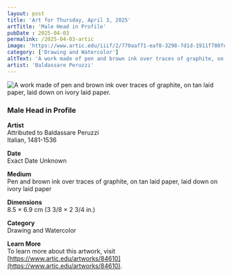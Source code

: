 ```yaml
---
layout: post
title: 'Art for Thursday, April 3, 2025'
artTitle: 'Male Head in Profile'
pubDate : 2025-04-03
permalink: /2025-04-03-artic
image: 'https://www.artic.edu/iiif/2/770aaf71-eaf8-3298-7d1d-1911f780fe29/full/1686,/0/default.jpg'
category: ['Drawing and Watercolor']
altText: 'A work made of pen and brown ink over traces of graphite, on tan laid paper, laid down on ivory laid paper.'
artist: 'Baldassare Peruzzi'
---
```

 
<img src='https://www.artic.edu/iiif/2/770aaf71-eaf8-3298-7d1d-1911f780fe29/full/1686,/0/default.jpg' alt='A work made of pen and brown ink over traces of graphite, on tan laid paper, laid down on ivory laid paper.' style='border-radius=5px'> 
 
### Male Head in Profile
 
**Artist**<br>
Attributed to Baldassare Peruzzi<br>Italian, 1481-1536
 
**Date**<br>
Exact Date Unknown
 
**Medium**<br>
Pen and brown ink over traces of graphite, on tan laid paper, laid down on ivory laid paper
 
**Dimensions**<br>
8.5 × 6.9 cm (3 3/8 × 2 3/4 in.)
 
**Category**<br>
Drawing and Watercolor
 
**Learn More**<br>
To learn more about this artwork, visit [https://www.artic.edu/artworks/84610](https://www.artic.edu/artworks/84610).